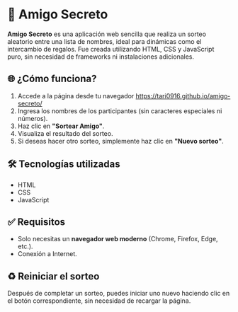 # 🎁 Amigo Secreto

**Amigo Secreto** es una aplicación web sencilla que realiza un sorteo aleatorio entre una lista de nombres, ideal para dinámicas como el intercambio de regalos. Fue creada utilizando HTML, CSS y JavaScript puro, sin necesidad de frameworks ni instalaciones adicionales.

## 🌐 ¿Cómo funciona?

1. Accede a la página desde tu navegador https://tari0916.github.io/amigo-secreto/
2. Ingresa los nombres de los participantes (sin caracteres especiales ni números).
3. Haz clic en **"Sortear Amigo"**.
4. Visualiza el resultado del sorteo.
5. Si deseas hacer otro sorteo, simplemente haz clic en **"Nuevo sorteo"**.

## 🛠️ Tecnologías utilizadas

- HTML
- CSS
- JavaScript

## ✅ Requisitos

- Solo necesitas un **navegador web moderno** (Chrome, Firefox, Edge, etc.).
- Conexión a Internet.

## ♻️ Reiniciar el sorteo

Después de completar un sorteo, puedes iniciar uno nuevo haciendo clic en el botón correspondiente, sin necesidad de recargar la página.
